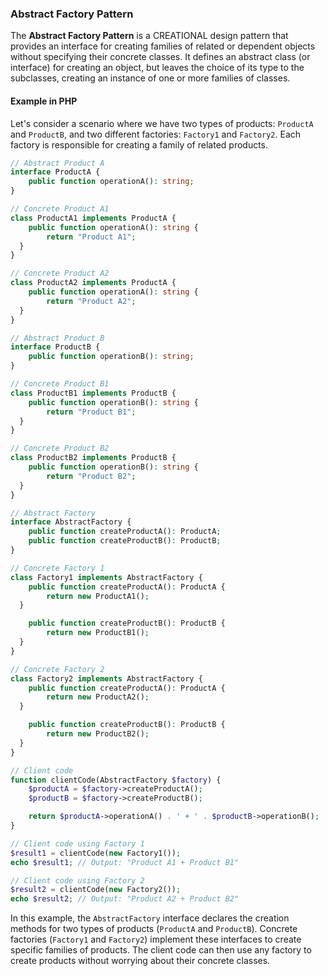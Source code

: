 ### Abstract Factory Pattern

The **Abstract Factory Pattern** is a CREATIONAL design pattern that provides an interface for creating families of related or dependent objects without specifying their concrete classes. It defines an abstract class (or interface) for creating an object, but leaves the choice of its type to the subclasses, creating an instance of one or more families of classes.

#### Example in PHP

Let's consider a scenario where we have two types of products: `ProductA` and `ProductB`, and two different factories: `Factory1` and `Factory2`. Each factory is responsible for creating a family of related products.

```php
// Abstract Product A
interface ProductA {
    public function operationA(): string;
}

// Concrete Product A1
class ProductA1 implements ProductA {
    public function operationA(): string {
        return "Product A1";
  }
}

// Concrete Product A2
class ProductA2 implements ProductA {
    public function operationA(): string {
        return "Product A2";
  }
}

// Abstract Product B
interface ProductB {
    public function operationB(): string;
}

// Concrete Product B1
class ProductB1 implements ProductB {
    public function operationB(): string {
        return "Product B1";
  }
}

// Concrete Product B2
class ProductB2 implements ProductB {
    public function operationB(): string {
        return "Product B2";
  }
}

// Abstract Factory
interface AbstractFactory {
    public function createProductA(): ProductA;
    public function createProductB(): ProductB;
}

// Concrete Factory 1
class Factory1 implements AbstractFactory {
    public function createProductA(): ProductA {
        return new ProductA1();
  }

    public function createProductB(): ProductB {
        return new ProductB1();
  }
}

// Concrete Factory 2
class Factory2 implements AbstractFactory {
    public function createProductA(): ProductA {
        return new ProductA2();
  }

    public function createProductB(): ProductB {
        return new ProductB2();
  }
}

// Client code
function clientCode(AbstractFactory $factory) {
    $productA = $factory->createProductA();
    $productB = $factory->createProductB();

    return $productA->operationA() . ' + ' . $productB->operationB();
}

// Client code using Factory 1
$result1 = clientCode(new Factory1());
echo $result1; // Output: "Product A1 + Product B1"

// Client code using Factory 2
$result2 = clientCode(new Factory2());
echo $result2; // Output: "Product A2 + Product B2"
```

In this example, the `AbstractFactory` interface declares the creation methods for two types of products (`ProductA` and `ProductB`). Concrete factories (`Factory1` and `Factory2`) implement these interfaces to create specific families of products. The client code can then use any factory to create products without worrying about their concrete classes.
